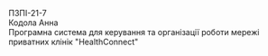 ПЗПІ-21-7  
Кодола Анна  
Програмна система для керування та організації роботи мережі приватних клінік "HealthConnect"  
